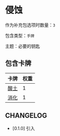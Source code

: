 # 侵蚀

作为补充包选项时数量：`3`

包含类型：`手牌`

主题：必要的钥匙

## 包含卡牌

卡牌 | 权重
--- | ---
[酸土](../卡牌/酸土.md) | 1
[消化](../卡牌/消化.md) | 1

## CHANGELOG

- [0.1.0] 引入
